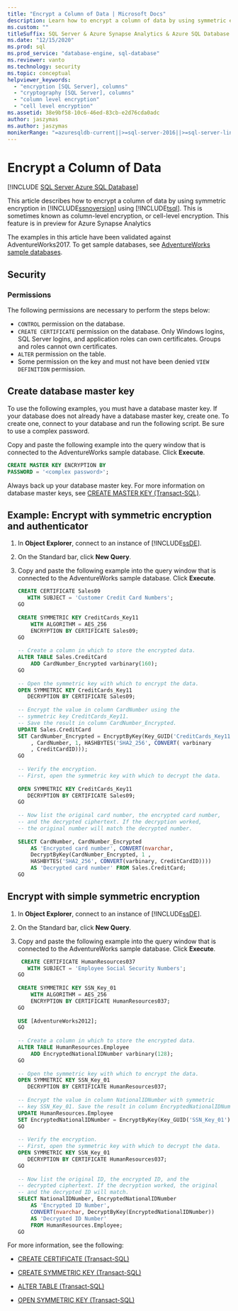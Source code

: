 ```yaml
---
title: "Encrypt a Column of Data | Microsoft Docs"
description: Learn how to encrypt a column of data by using symmetric encryption in SQL Server using Transact-SQL, sometimes known as column-level or cell-level encryption.
ms.custom: ""
titleSuffix: SQL Server & Azure Synapse Analytics & Azure SQL Database & SQL Managed Instance
ms.date: "12/15/2020"
ms.prod: sql
ms.prod_service: "database-engine, sql-database"
ms.reviewer: vanto
ms.technology: security
ms.topic: conceptual
helpviewer_keywords: 
  - "encryption [SQL Server], columns"
  - "cryptography [SQL Server], columns"
  - "column level encryption"
  - "cell level encryption"
ms.assetid: 38e9bf58-10c6-46ed-83cb-e2d76cda0adc
author: jaszymas
ms.author: jaszymas
monikerRange: "=azuresqldb-current||>=sql-server-2016||>=sql-server-linux-2017||=azuresqldb-mi-current||=azure-sqldw-latest"
---
```


# Encrypt a Column of Data

[!INCLUDE [SQL Server Azure SQL Database](../../../includes/applies-to-version/sql-asdb-asdbmi-asa.md)]  

This article describes how to encrypt a column of data by using symmetric encryption in [!INCLUDE[ssnoversion](../../../includes/ssnoversion-md.md)] using [!INCLUDE[tsql](../../../includes/tsql-md.md)]. This is sometimes known as column-level encryption, or cell-level encryption. This feature is in preview for Azure Synapse Analytics

The examples in this article have been validated against AdventureWorks2017. To get sample databases, see [AdventureWorks sample databases](../../../samples/adventureworks-install-configure.md).

## Security  
  
### Permissions  

The following permissions are necessary to perform the steps below:  
  
- `CONTROL` permission on the database.  
- `CREATE CERTIFICATE` permission on the database. Only Windows logins, SQL Server logins, and application roles can own certificates. Groups and roles cannot own certificates.  
- `ALTER` permission on the table.  
- Some permission on the key and must not have been denied `VIEW DEFINITION` permission.  
  
## Create database master key  

To use the following examples, you must have a database master key. If your database does not already have a database master key, create one. To create one, connect to your database and run the following script. Be sure to use a complex password.

Copy and paste the following example into the query window that is connected to the AdventureWorks sample database. Click **Execute**.  

```sql  
CREATE MASTER KEY ENCRYPTION BY   
PASSWORD = '<complex password>';  
```  

Always back up your database master key. For more information on database master keys, see [CREATE MASTER KEY &#40;Transact-SQL&#41;](../../../t-sql/statements/create-master-key-transact-sql.md).

## Example: Encrypt with symmetric encryption and authenticator
  
1. In **Object Explorer**, connect to an instance of [!INCLUDE[ssDE](../../../includes/ssde-md.md)].  
  
2. On the Standard bar, click **New Query**.  
  
3. Copy and paste the following example into the query window that is connected to the AdventureWorks sample database. Click **Execute**.

    ```sql
    CREATE CERTIFICATE Sales09  
       WITH SUBJECT = 'Customer Credit Card Numbers';  
    GO  
  
    CREATE SYMMETRIC KEY CreditCards_Key11  
        WITH ALGORITHM = AES_256  
        ENCRYPTION BY CERTIFICATE Sales09;  
    GO  
  
    -- Create a column in which to store the encrypted data.  
    ALTER TABLE Sales.CreditCard   
        ADD CardNumber_Encrypted varbinary(160);   
    GO  
  
    -- Open the symmetric key with which to encrypt the data.  
    OPEN SYMMETRIC KEY CreditCards_Key11  
       DECRYPTION BY CERTIFICATE Sales09;  
  
    -- Encrypt the value in column CardNumber using the  
    -- symmetric key CreditCards_Key11.  
    -- Save the result in column CardNumber_Encrypted.    
    UPDATE Sales.CreditCard  
    SET CardNumber_Encrypted = EncryptByKey(Key_GUID('CreditCards_Key11')  
        , CardNumber, 1, HASHBYTES('SHA2_256', CONVERT( varbinary  
        , CreditCardID)));  
    GO  
  
    -- Verify the encryption.  
    -- First, open the symmetric key with which to decrypt the data.  
  
    OPEN SYMMETRIC KEY CreditCards_Key11  
       DECRYPTION BY CERTIFICATE Sales09;  
    GO  
  
    -- Now list the original card number, the encrypted card number,  
    -- and the decrypted ciphertext. If the decryption worked,  
    -- the original number will match the decrypted number.  
  
    SELECT CardNumber, CardNumber_Encrypted   
        AS 'Encrypted card number', CONVERT(nvarchar,  
        DecryptByKey(CardNumber_Encrypted, 1 ,   
        HASHBYTES('SHA2_256', CONVERT(varbinary, CreditCardID))))  
        AS 'Decrypted card number' FROM Sales.CreditCard;  
    GO  
    ```  
  
## Encrypt with simple symmetric encryption  

1. In **Object Explorer**, connect to an instance of [!INCLUDE[ssDE](../../../includes/ssde-md.md)].  
  
2. On the Standard bar, click **New Query**.  
  
3. Copy and paste the following example into the query window that is connected to the AdventureWorks sample database. Click **Execute**.  
  
    ```sql
     CREATE CERTIFICATE HumanResources037  
       WITH SUBJECT = 'Employee Social Security Numbers';  
    GO  
  
    CREATE SYMMETRIC KEY SSN_Key_01  
        WITH ALGORITHM = AES_256  
        ENCRYPTION BY CERTIFICATE HumanResources037;  
    GO  
  
    USE [AdventureWorks2012];  
    GO  
  
    -- Create a column in which to store the encrypted data.  
    ALTER TABLE HumanResources.Employee  
        ADD EncryptedNationalIDNumber varbinary(128);   
    GO  
  
    -- Open the symmetric key with which to encrypt the data.  
    OPEN SYMMETRIC KEY SSN_Key_01  
       DECRYPTION BY CERTIFICATE HumanResources037;  
  
    -- Encrypt the value in column NationalIDNumber with symmetric   
    -- key SSN_Key_01. Save the result in column EncryptedNationalIDNumber.  
    UPDATE HumanResources.Employee  
    SET EncryptedNationalIDNumber = EncryptByKey(Key_GUID('SSN_Key_01'), NationalIDNumber);  
    GO  
  
    -- Verify the encryption.  
    -- First, open the symmetric key with which to decrypt the data.  
    OPEN SYMMETRIC KEY SSN_Key_01  
       DECRYPTION BY CERTIFICATE HumanResources037;  
    GO  
  
    -- Now list the original ID, the encrypted ID, and the   
    -- decrypted ciphertext. If the decryption worked, the original  
    -- and the decrypted ID will match.  
    SELECT NationalIDNumber, EncryptedNationalIDNumber   
        AS 'Encrypted ID Number',  
        CONVERT(nvarchar, DecryptByKey(EncryptedNationalIDNumber))   
        AS 'Decrypted ID Number'  
        FROM HumanResources.Employee;  
    GO  
    ```  
  
 For more information, see the following:  
  
-   [CREATE CERTIFICATE &#40;Transact-SQL&#41;](../../../t-sql/statements/create-certificate-transact-sql.md)  
  
-   [CREATE SYMMETRIC KEY &#40;Transact-SQL&#41;](../../../t-sql/statements/create-symmetric-key-transact-sql.md)  
  
-   [ALTER TABLE &#40;Transact-SQL&#41;](../../../t-sql/statements/alter-table-transact-sql.md)  
  
-   [OPEN SYMMETRIC KEY &#40;Transact-SQL&#41;](../../../t-sql/statements/open-symmetric-key-transact-sql.md)  
